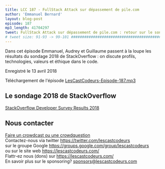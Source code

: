 ```yaml
---
title: LCC 187 - FullStack Attack sur dépassement de pile.com
author: 'Emmanuel Bernard'
layout: blog-post
episode: 187
mp3_length: 41704297
tweet: FullStack Attack sur dépassement de pile.com : retour sur le sondage @StackOverflow 2018
# tweet size: 91-93 -> 99-101 #######################################################################
---
```

Dans cet épisode Emmanuel, Audrey et Guillaume passent à la loupe les résultats du sondage 2018 de StackOverflow : on discute profils, technologies, valeurs et éthique dans le code.

Enregistré le 13 avril 2018

Téléchargement de l'épisode [LesCastCodeurs-Episode-187.mp3](https://traffic.libsyn.com/lescastcodeurs/LesCastCodeurs-Episode-187.mp3)

## Le sondage 2018 de StackOverflow

[StackOverflow Developer Survey Results 2018](https://insights.stackoverflow.com/survey/2018#technology)  

## Nous contacter

[Faire un crowdcast ou une crowdquestion](https://lescastcodeurs.com/crowdcasting/)  
Contactez-nous via twitter <https://twitter.com/lescastcodeurs>  
sur le groupe Google <https://groups.google.com/group/lescastcodeurs>  
ou sur le site web <https://lescastcodeurs.com/>  
Flattr-ez nous (dons) sur <https://lescastcodeurs.com/>  
En savoir plus sur le sponsoring? <sponsors@lescastcodeurs.com>

